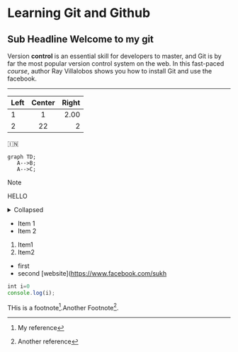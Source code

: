 # Learning Git and Github
## Sub Headline Welcome to my git

Version **control** is an essential skill for developers to master, and Git is by far the most popular version control system on the web. In this fast-paced *course*, author Ray Villalobos shows you how to install Git and use the facebook.
***

| Left | Center | Right |
| ---- | :----: | ----: |
| 1    | 1      | 2.00  |
| 2    | 22     |  2    |

🇮🇳
```mermaid
graph TD;
   A-->B;
   A-->C;
```

>[!NOTE]
>HELLO
<details>
  <summary>
    Collapsed
  </summary>
  # Header

  
    This is the copy for the collapsed text.
</details>


- Item 1
- Item 2


1. Item1
2. Item2
  - first
  - second
[website](https://www.facebook.com/sukh
```js
int i=0
console.log(i);
```


THis is a footnote[^1].Another Footnote[^2].
[^1]: My reference
[^2]: Another reference

